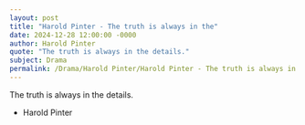 ```yaml
---
layout: post
title: "Harold Pinter - The truth is always in the"
date: 2024-12-28 12:00:00 -0000
author: Harold Pinter
quote: "The truth is always in the details."
subject: Drama
permalink: /Drama/Harold Pinter/Harold Pinter - The truth is always in the
---
```


The truth is always in the details.

- Harold Pinter
